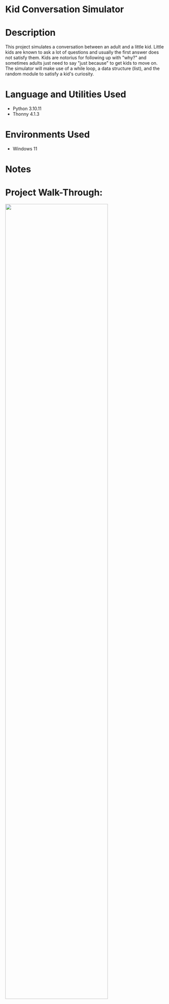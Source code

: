 # Kid Conversation Simulator


# Description 
This project simulates a conversation between an adult and a little kid. Little kids are known to ask a lot of questions and usually the first answer does not satisfy them. Kids are notorius for following up with "why?" and sometimes adults just need to say "just because" to get kids to move on. The simulator will make use of a while loop, a data structure (list), and the random module to satisfy a kid's curiosity. 

# Language and Utilities Used

- Python 3.10.11
- Thonny 4.1.3

# Environments Used 

- Windows 11


# Notes


# Project Walk-Through:


<p align="left">
<img src="https://onedrive.live.com/embed?resid=C275DA66CF018782%2129542&authkey=%21AHM9npnlxSRJTBI&width=671&height=790" width="80%" height="80%" />
